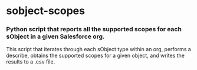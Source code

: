 # sobject-scopes
### Python script that reports all the supported scopes for each sObject in a given Salesforce org.

This script that iterates through each sObject type within an org, performs a describe, obtains the supported scopes for a given object, and writes the results to a .csv file.
